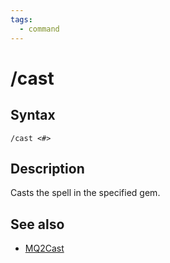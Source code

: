 ```yaml
---
tags:
  - command
---
```


# /cast

## Syntax

<!--cmd-syntax-start-->
```eqcommand
/cast <#>
```
<!--cmd-syntax-end-->

## Description

<!--cmd-desc-start-->
Casts the spell in the specified gem.
<!--cmd-desc-end-->

## See also

- [MQ2Cast](../../mq2cast/index.md)